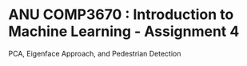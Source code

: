 # ANU COMP3670 : Introduction to Machine Learning - Assignment 4

PCA, Eigenface Approach, and Pedestrian Detection
